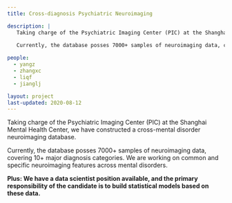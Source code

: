 ```yaml
---
title: Cross-diagnosis Psychiatric Neuroimaging

description: |
   Taking charge of the Psychiatric Imaging Center (PIC) at the Shanghai Mental Health Center, we have constructed a cross-mental disorder neuroimaging database. 
  
   Currently, the database posses 7000+ samples of neuroimaging data, covering 10+ major diagnosis categories. We are working on common and specific neuroimaging features across mental disorders.  

people:
  - yangz
  - zhangxc
  - liqf
  - jianglj

layout: project
last-updated: 2020-08-12
---
```


Taking charge of the Psychiatric Imaging Center (PIC) at the Shanghai Mental Health Center, we have constructed a cross-mental disorder neuroimaging database. 

Currently, the database posses 7000+ samples of neuroimaging data, covering 10+ major diagnosis categories. We are working on common and specific neuroimaging features across mental disorders.

**Plus: We have a data scientist position available, and the primary responsibility of the candidate is to build statistical models based on these data.**
